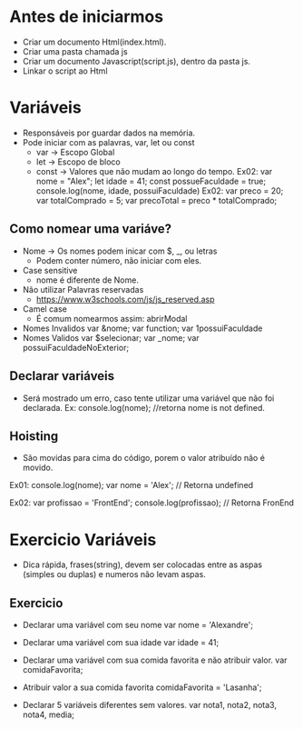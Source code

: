 # Antes de iniciarmos
- Criar um documento Html(index.html).
- Criar uma pasta chamada js
- Criar um documento Javascript(script.js), dentro da pasta js.
- Linkar o script ao Html
 <script src="js/script.js"></script>

# Variáveis
- Responsáveis por guardar dados na memória.
- Pode iniciar com as palavras, var, let ou const
    * var   -> Escopo Global
    * let   -> Escopo de bloco
    * const -> Valores que não mudam ao longo do tempo.
    Ex02:
        var nome = "Alex";
        let idade = 41;
        const possueFaculdade = true;
        console.log(nome, idade, possuiFaculdade)
    Ex02:
        var preco = 20;
        var totalComprado = 5;
        var precoTotal = preco * totalComprado;

## Como nomear uma variáve?
* Nome -> Os nomes podem inicar com $, _, ou letras
    - Podem conter número, não iniciar com eles.
* Case sensitive
    - nome é diferente de Nome.
* Não utilizar Palavras reservadas
    - https://www.w3schools.com/js/js_reserved.asp
* Camel case
    - É comum nomearmos assim: abrirModal
* Nomes Invalidos
    var &nome;
    var function;
    var 1possuiFaculdade
* Nomes Validos
    var $selecionar;
    var _nome;
    var possuiFaculdadeNoExterior;
## Declarar variáveis
- Será mostrado um erro, caso tente utilizar uma variável que não foi declarada.
    Ex:
    console.log(nome);
    //retorna nome is not defined.
## Hoisting
- São movidas para cima do código, porem o valor atribuído não é movido.

Ex01:
    console.log(nome);
    var nome = 'Alex';
    // Retorna undefined

Ex02:
    var profissao = 'FrontEnd';
    console.log(profissao);
    // Retorna FronEnd

# Exercicio Variáveis
- Dica rápida, frases(string), devem ser colocadas entre as aspas
(simples ou duplas) e numeros não levam aspas.

## Exercicio
- Declarar uma variável com seu nome
    var nome = 'Alexandre';

- Declarar uma variável com sua idade
    var idade = 41;

- Declarar uma variável com sua comida favorita e não atribuir valor.
    var comidaFavorita;

- Atribuir valor a sua comida favorita
    comidaFavorita = 'Lasanha';

- Declarar 5 variáveis diferentes sem valores.
    var nota1, nota2, nota3, nota4, media;





